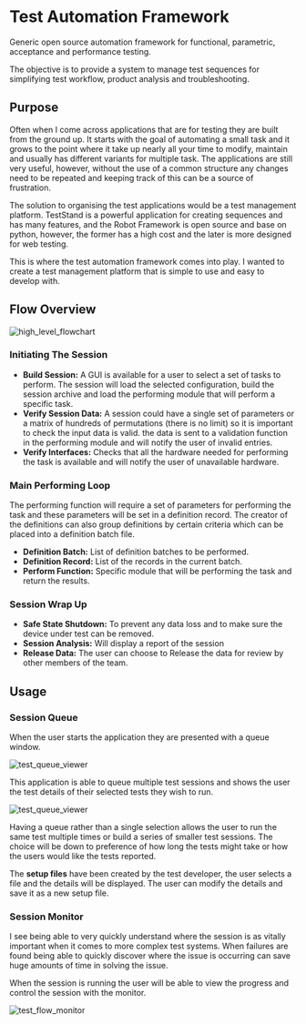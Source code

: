 # Test Automation Framework

Generic open source automation framework for functional, parametric, acceptance and performance testing.

The objective is to provide a system to manage test sequences for simplifying test workflow, product analysis and troubleshooting.

## Purpose

Often when I come across applications that are for testing they are built from the ground up. It starts with the goal of automating a small task and it grows to the point where it take up nearly all your time to modify, maintain and usually has different variants for multiple task. The applications are still very useful, however, without the use of a common structure any changes need to be repeated and keeping track of this can be a source of frustration.

The solution to organising the test applications would be a test management platform. TestStand is a powerful application for creating sequences and has many features, and the Robot Framework is open source and base on python, however, the former has a high cost and the later is more designed for web testing.

This is where the test automation framework comes into play. I wanted to create a test management platform that is simple to use and easy to develop with.

## Flow Overview

![high_level_flowchart](C:\Users\Zircon\Desktop\python_projects\TCM\docs\img\high_level_flowchart.PNG)

### Initiating The Session

* **Build Session:** A GUI is available for a user to select a set of tasks to perform. The session will load the selected configuration, build the session archive and load the performing module that will perform a specific task.
* **Verify Session Data:** A session could have a single set of parameters or a matrix of hundreds of permutations (there is no limit) so it is important to check the input data is valid. the data is sent to a validation function in the performing module and will notify the user of invalid entries.
* **Verify Interfaces:**  Checks that all the hardware needed for performing the task is available and will notify the user of unavailable hardware.

### Main Performing Loop

The performing function will require a set of parameters for performing the task and these parameters will be set in a definition record. The creator of the definitions can also group definitions by certain criteria which can be placed into a definition batch file.

* **Definition Batch:** List of definition batches to be performed.
* **Definition Record:** List of the records in the current batch.
* **Perform Function:** Specific module that will be performing the task and return the results.

### Session Wrap Up
* **Safe State Shutdown:** To prevent any data loss and to make sure the device under test can be removed.
* **Session Analysis:** Will display a report of the session
* **Release Data:** The user can choose to Release the data for review by other members of the team.

## Usage
### Session Queue
When the user starts the application they are presented with a queue window.

![test_queue_viewer](C:\Users\Zircon\Desktop\python_projects\TCM\docs\img\test_queue_viewer.PNG)

This application is able to queue multiple test sessions and shows the user the test details of their selected tests they wish to run.

![test_queue_viewer](C:\Users\Zircon\Desktop\python_projects\TCM\docs\img\test_queue.PNG)

Having a queue rather than a single selection allows the user to run the same test multiple times or build a series of smaller test sessions. The choice will be down to preference of how long the tests might take or how the users would like the tests reported.

The **setup files** have been created by the test developer, the user selects a file and the details will be displayed. The user can modify the details and save it as a new setup file.

### Session Monitor

I see being able to very quickly understand where the session is as vitally important when it comes to more complex test systems. When failures are found being able to quickly discover where the issue is occurring can save huge amounts of time in solving the issue. 

When the session is running the user will be able to view the progress and control the session with the monitor.

![test_flow_monitor](C:\Users\Zircon\Desktop\python_projects\TCM\docs\img\test_flow_monitor.PNG)

